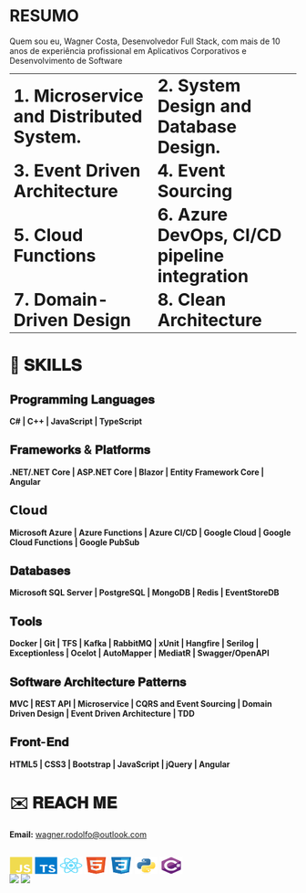 # RESUMO

Quem sou eu, Wagner Costa, Desenvolvedor Full Stack, com mais de 10 anos de experiência profissional
em Aplicativos Corporativos e Desenvolvimento de Software 

<table border="0">
 <tr>
    <td><b style="font-size:30px">1. Microservice and Distributed System.</b></td>
    <td><b style="font-size:30px">2. System Design and Database Design.</b></td>
 </tr>
 <tr>
    <td><b style="font-size:30px">3. Event Driven Architecture</b></td>
    <td><b style="font-size:30px">4. Event Sourcing</b></td>
 </tr>
  <tr>
    <td><b style="font-size:30px">5. Cloud Functions</b></td>
    <td><b style="font-size:30px">6. Azure DevOps, CI/CD pipeline integration</b></td>
 </tr>
  <tr>
    <td><b style="font-size:30px">7. Domain-Driven Design</b></td>
    <td><b style="font-size:30px">8. Clean Architecture</b></td>
 </tr>
</table>

# 💪 𝐒𝐊𝐈𝐋𝐋𝐒

## 𝐏𝐫𝐨𝐠𝐫𝐚𝐦𝐦𝐢𝐧𝐠 𝐋𝐚𝐧𝐠𝐮𝐚𝐠𝐞𝐬
  **C# | C++ | JavaScript | TypeScript** 
  
## 𝐅𝐫𝐚𝐦𝐞𝐰𝐨𝐫𝐤𝐬 & 𝐏𝐥𝐚𝐭𝐟𝐨𝐫𝐦𝐬
**.NET/.NET Core | ASP.NET Core | Blazor | Entity Framework Core | Angular**

## 𝗖𝗹𝗼𝘂𝗱
**Microsoft Azure | Azure Functions | Azure CI/CD | Google Cloud | Google Cloud Functions | Google PubSub**

## 𝐃𝐚𝐭𝐚𝐛𝐚𝐬𝐞𝐬
**Microsoft SQL Server | PostgreSQL | MongoDB | Redis | EventStoreDB**

## 𝐓𝐨𝐨𝐥𝐬
**Docker | Git | TFS | Kafka | RabbitMQ | xUnit | Hangfire | Serilog | Exceptionless | Ocelot | AutoMapper | MediatR | Swagger/OpenAPI**

## 𝐒𝐨𝐟𝐭𝐰𝐚𝐫𝐞 𝐀𝐫𝐜𝐡𝐢𝐭𝐞𝐜𝐭𝐮𝐫𝐞 𝐏𝐚𝐭𝐭𝐞𝐫𝐧𝐬
**MVC | REST API | Microservice | CQRS and Event Sourcing | Domain Driven Design | Event Driven Architecture | TDD**

## 𝐅𝐫𝐨𝐧𝐭-𝐄𝐧𝐝
**HTML5 | CSS3 | Bootstrap | JavaScript | jQuery | Angular**

# ✉️ 𝐑𝐄𝐀𝐂𝐇 𝐌𝐄

 **Email:** wagner.rodolfo@outlook.com

<div style="display: inline_block"><br>
  <img align="center" height="30" width="40" src="https://raw.githubusercontent.com/devicons/devicon/master/icons/javascript/javascript-plain.svg">
  <img align="center" height="30" width="40" src="https://raw.githubusercontent.com/devicons/devicon/master/icons/typescript/typescript-plain.svg">
  <img align="center" height="30" width="40" src="https://raw.githubusercontent.com/devicons/devicon/master/icons/react/react-original.svg">
  <img align="center" height="30" width="40" src="https://raw.githubusercontent.com/devicons/devicon/master/icons/html5/html5-original.svg">
  <img align="center" height="30" width="40" src="https://raw.githubusercontent.com/devicons/devicon/master/icons/css3/css3-original.svg">
  <img align="center" height="30" width="40" src="https://raw.githubusercontent.com/devicons/devicon/master/icons/python/python-original.svg">
  <img align="center" height="30" width="40" src="https://raw.githubusercontent.com/devicons/devicon/master/icons/csharp/csharp-original.svg">
</div>
<div> 
  <a href = "mailto:costarwagner@gmail.com"><img src="https://img.shields.io/badge/-Gmail-%23333?style=for-the-badge&logo=gmail&logoColor=white" target="_blank"></a>
  <a href="https://www.linkedin.com/in/wagner-r-costa" target="_blank"><img src="https://img.shields.io/badge/-LinkedIn-%230077B5?style=for-the-badge&logo=linkedin&logoColor=white" target="_blank"></a> 
</div>